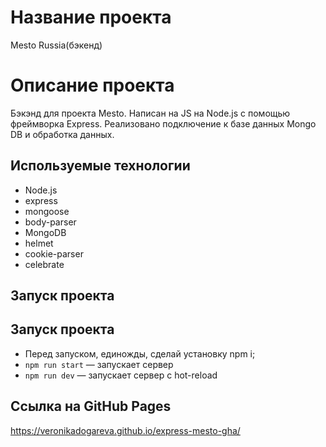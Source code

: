 # Название проекта
Mesto Russia(бэкенд)

# Описание проекта
Бэкэнд для проекта Mesto. Написан на JS на Node.js с помощью фреймворка Express. Реализовано подключение к базе данных Mongo DB и обработка данных.

## Используемые технологии
* Node.js 
* express
* mongoose
* body-parser
* MongoDB
* helmet
* cookie-parser
* celebrate

## Запуск проекта
## Запуск проекта

- Перед запуском, единожды, сделай установку npm i;
- `npm run start` — запускает сервер   
- `npm run dev` — запускает сервер с hot-reload

## Ссылка на  GitHub Pages
https://veronikadogareva.github.io/express-mesto-gha/
